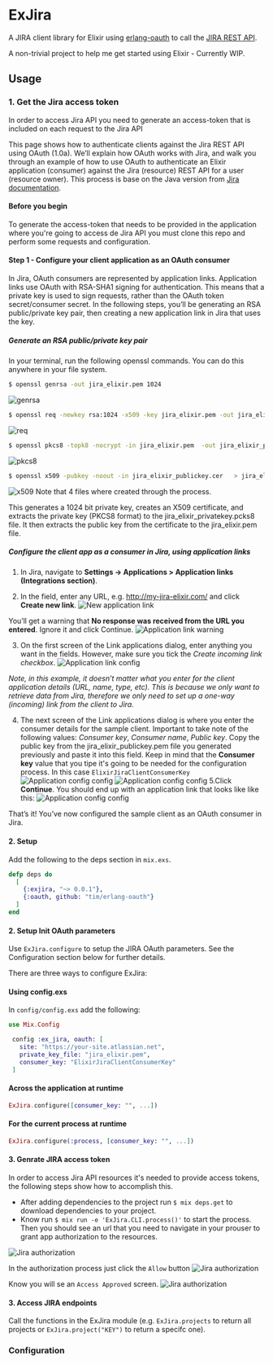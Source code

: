 # ExJira

A JIRA client library for Elixir using [erlang-oauth](https://github.com/tim/erlang-oauth) to call the [JIRA REST API](https://docs.atlassian.com/jira/REST/latest).

A non-trivial project to help me get started using Elixir - Currently WIP.


## Usage

### 1. Get the Jira access token
In order to access Jira API you need to generate an access-token that is included on each request to the Jira API

This page shows how to authenticate clients against the Jira REST API using OAuth (1.0a). We’ll explain how OAuth works with Jira, and walk you through an example of how to use OAuth to authenticate an Elixir application (consumer) against the Jira (resource) REST API for a user (resource owner).
This process is base on the Java version from [Jira documentation](https://developer.atlassian.com/cloud/jira/platform/jira-rest-api-oauth-authentication).

#### Before you begin
To generate the access-token that needs to be provided in the application where you're going to access de Jira API you must clone this repo and perform some requests and configuration.

#### Step 1 - Configure your client application as an OAuth consumer
In Jira, OAuth consumers are represented by application links. Application links use OAuth with RSA-SHA1 signing for authentication. This means that a private key is used to sign requests, rather than the OAuth token secret/consumer secret. In the following steps, you’ll be generating an RSA public/private key pair, then creating a new application link in Jira that uses the key.

##### Generate an RSA public/private key pair
In your terminal, run the following openssl commands. You can do this anywhere in your file system.
```bash
$ openssl genrsa -out jira_elixir.pem 1024

```

![genrsa](/images/openssl1.png)

```bash
$ openssl req -newkey rsa:1024 -x509 -key jira_elixir.pem -out jira_elixir_publickey.cer -days 365
```

![req](/images/openssl2.png)

```bash
$ openssl pkcs8 -topk8 -nocrypt -in jira_elixir.pem  -out jira_elixir_privatekey.pcks8
```

![pkcs8](/images/openssl3.png)

```bash
$ openssl x509 -pubkey -noout -in jira_elixir_publickey.cer   > jira_elixir.pem
```
![x509](/images/openssl4.png)
Note that 4 files where created through the process.

This generates a 1024 bit private key, creates an X509 certificate, and extracts the private key (PKCS8 format) to the jira_elixir_privatekey.pcks8 file. It then extracts the public key from the certificate to the jira_elixir.pem file.

##### Configure the client app as a consumer in Jira, using application links

1. In Jira, navigate to **Settings -> Applications > Application links (Integrations section)**.

2. In the field, enter any URL, e.g. http://my-jira-elixir.com/ and click **Create new link**.
![New application link](/images/jira1.png)

You’ll get a warning that **No response was received from the URL you entered**. Ignore it and click Continue.
![Application link warning](/images/jira2.png)

3. On the first screen of the Link applications dialog, enter anything you want in the fields. However, make sure you tick the *Create incoming link checkbox*.
![Application link config](/images/jira3.png)

*Note, in this example, it doesn’t matter what you enter for the client application details (URL, name, type, etc). This is because we only want to retrieve data from Jira, therefore we only need to set up a one-way (incoming) link from the client to Jira.*

4. The next screen of the Link applications dialog is where you enter the consumer details for the sample client. Important to take note of the following values: *Consumer key*, *Consumer name*, *Public key*. Copy the public key from the jira_elixir_publickey.pem file you generated previously and paste it into this field.
Keep in mind that the **Consumer key** value that you tipe it's going to be needed for the configuration process. In this case `ElixirJiraClientConsumerKey`
![Application config config](/images/jira4.png)
![Application config config](/images/openssl5.png)
5.Click **Continue**. You should end up with an application link that looks like like this:
![Application config config](/images/jira5.png)

That’s it! You’ve now configured the sample client as an OAuth consumer in Jira.

#### 2. Setup

Add the following to the deps section in `mix.exs`.
```elixir
defp deps do
  [
    {:exjira, "~> 0.0.1"},
    {:oauth, github: "tim/erlang-oauth"}
  ]
end
```

#### 2. Setup Init OAuth parameters

Use `ExJira.configure` to setup the JIRA OAuth parameters. See the Configuration section below for further details.

There are three ways to configure ExJira:

#### Using config.exs

In `config/config.exs` add the following:

```elixir
use Mix.Config

 config :ex_jira, oauth: [
   site: "https://your-site.atlassian.net",
   private_key_file: "jira_elixir.pem",
   consumer_key: "ElixirJiraClientConsumerKey"
 ]
```

#### Across the application at runtime

```elixir
ExJira.configure([consumer_key: "", ...])
```

#### For the current process at runtime

```elixir
ExJira.configure(:process, [consumer_key: "", ...])
```

#### 3. Genrate JIRA access token
In order to access Jira API resources it's needed to provide access tokens, the following steps show how to accomplish this.

* After adding dependencies to the project run `$ mix deps.get` to download dependencies to your project.
* Know run `$ mix run -e 'ExJira.CLI.process()'` to start the process. Then you should see an url that you need to navigate in your prouser to grant app authorization to the resources.

![Jira authorization](/images/setup1.png)

In the authorization process just click the `Allow` button
![Jira authorization](/images/setup2.png)

Know you will se an `Access Approved` screen.
![Jira authorization](/images/setup3.png)

#### 3. Access JIRA endpoints

Call the functions in the ExJira module (e.g. `ExJira.projects` to return all projects or `ExJira.project("KEY")` to return a specifc one).


### Configuration

